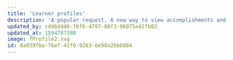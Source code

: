 ```yaml
---
title: 'Learner profiles'
description: 'A popular request. A new way to view accomplishments and learning engagements across teams. We like this idea, and we will have some form of this when we launch.'
updated_by: cdd6d446-fbf6-4797-88f3-96075e42fb82
updated_at: 1594787388
image: fProfile2.svg
id: 0a039fbe-7bef-41f0-9263-6e98a2666884
---
```

